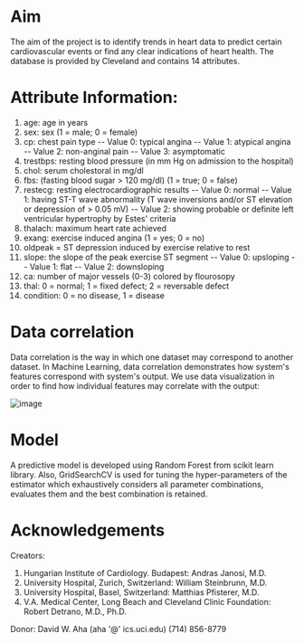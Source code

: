 # Aim 
The aim of the project is to identify trends in heart data to predict certain cardiovascular events or find any clear indications of heart health. The database is provided by Cleveland and contains 14 attributes.

# Attribute Information:
1) age: age in years
2) sex: sex (1 = male; 0 = female)
3) cp: chest pain type
-- Value 0: typical angina
-- Value 1: atypical angina
-- Value 2: non-anginal pain
-- Value 3: asymptomatic
4) trestbps: resting blood pressure (in mm Hg on admission to the hospital)
5) chol: serum cholestoral in mg/dl
6) fbs: (fasting blood sugar > 120 mg/dl) (1 = true; 0 = false)
7) restecg: resting electrocardiographic results
-- Value 0: normal
-- Value 1: having ST-T wave abnormality (T wave inversions and/or ST elevation or depression of > 0.05 mV)
-- Value 2: showing probable or definite left ventricular hypertrophy by Estes' criteria
8) thalach: maximum heart rate achieved
9) exang: exercise induced angina (1 = yes; 0 = no)
10) oldpeak = ST depression induced by exercise relative to rest
11) slope: the slope of the peak exercise ST segment
-- Value 0: upsloping
-- Value 1: flat
-- Value 2: downsloping
12) ca: number of major vessels (0-3) colored by flourosopy
13) thal: 0 = normal; 1 = fixed defect; 2 = reversable defect
14) condition: 0 = no disease, 1 = disease


# Data correlation
Data correlation is the way in which one dataset may correspond to another dataset. In Machine Learning, data correlation demonstrates how system's features correspond with system's output. We use data visualization in order to find how individual features may correlate with the output:

![image](https://user-images.githubusercontent.com/43147324/86821795-81e1b600-c093-11ea-9644-87f6b48d7928.png)


# Model 
A predictive model is developed using Random Forest from scikit learn library. Also, GridSearchCV is used for tuning the hyper-parameters of the estimator which  exhaustively considers all parameter combinations, evaluates them and the best combination is retained.



# Acknowledgements
Creators:

1) Hungarian Institute of Cardiology. Budapest: Andras Janosi, M.D.
2) University Hospital, Zurich, Switzerland: William Steinbrunn, M.D.
3) University Hospital, Basel, Switzerland: Matthias Pfisterer, M.D.
4) V.A. Medical Center, Long Beach and Cleveland Clinic Foundation: Robert Detrano, M.D., Ph.D.

Donor:
David W. Aha (aha '@' ics.uci.edu) (714) 856-8779


